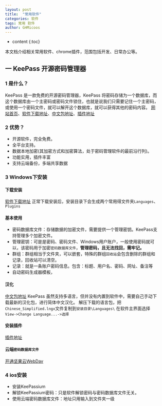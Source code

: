 ```yaml
---
layout: post
title:  "常用软件"
categories: 软件
tags: 常用 软件
author: GHMicoos
---
```


* content
{:toc}

本文档介绍相关常用软件、chrome插件，范围包括开发、日常办公等。






## 一 KeePass 开源密码管理器
### 1 是什么？
KeePass 是一款免费的开源密码管理器，KeePass 将密码存储为一个数据库，而这个数据库由一个主密码或密码文件锁住，也就是说我们只需要记住一个主密码，或使用一个密码文件，就可以解开这个数据库，就可以获得其他的密码内容。
[网站首页](https://keepass.info)、[软件下载地址](https://keepass.info/download.html)、[中文包地址](https://keepass.info/translations.html)、[插件地址](https://keepass.info/plugins.html)

### 2 优势？
- 开源软件，完全免费。
- 全平台支持。
- 数据本地加密(其加密方式和加密算法，处于密码管理软件的最前沿行列)。
- 功能实用，插件丰富
- 支持云端备份，多端共享数据
  
### 3 Windows下安装
#### 下载安装
[软件下载地址](https://keepass.info/download.html)
正常下载安装后，安装目录下会生成两个常用得文件夹`Languages`、`Plugins`

#### 基本使用
- 密码数据库文件：存储数据的加密文件，需要提供一个管理密钥。KeePass支持管理多个加密文件。
- 管理密钥：可是是密码、密码文件、Windows用户账户，一般使用密码就可以，该密码用于加密`密码数据库文件`，**管理密码，且无法找回，需牢记。**
- 群组：群组相当于文件夹，可以嵌套，特殊的群组`回收站`会包含删除的群组和记录，回收站可以清空。
- 记录：就是一条账户密码信息。包含：标题、用户名、密码、网址、备注等
- 自动密码生成器模板，
  
#### 汉化
[中文包地址](https://keepass.info/translations.html)
KeePass 虽然支持多语言，但并没有内置到软件中，需要自己手动下载最新的汉化包，进行简体中文汉化。
解压下载的语言包，把`Chinese_Simplified.lngx`文件复制到`安装目录\Languages\`
在软件主界面选择`View->Change Language...->选择`

#### 安装插件
[插件地址](https://keepass.info/plugins.html)

#### 云端`密码数据库文件`
[开通坚果云WebDav](https://help.jianguoyun.com/?p=3348/)
  

### 4 ios安装
- 安装KeePassium
- 解锁KeePassium密码：只是软件解锁密码与密码数据库文件无关。
- 使用云端密码数据库文件：地址只用输入到文件夹一级







  

  



